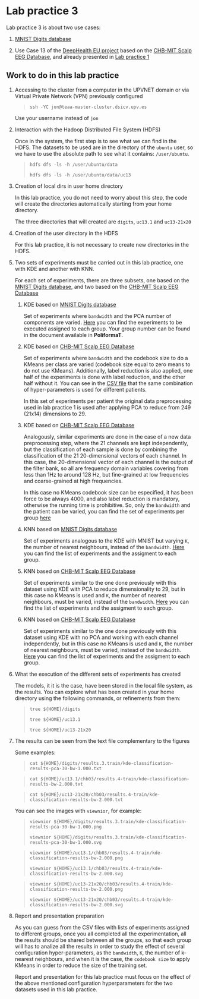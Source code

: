 # Lab practice 3

Lab practice 3 is about two use cases:

1. [MNIST Digits database](https://en.wikipedia.org/wiki/MNIST_database)

2. Use Case 13 of the [DeepHealth EU project](https://deephealth-project.eu)
   based on the [CHB-MIT Scalp EEG Database](https://physionet.org/lightwave/?db=chbmit/1.0.0),
   and already presented in [Lab practice 1](../pract_1)


## Work to do in this lab practice

1. Accessing to the cluster from a computer in the UPVNET domain or via Virtual Private Network (VPN) previously configured

    >
    >    `ssh -YC jon@teaa-master-cluster.dsicv.upv.es`
    >

    Use your username instead of `jon`

2. Interaction with the Hadoop Distributed File System (HDFS)

    Once in the system, the first step is to see what we can find in the HDFS.
    The datasets to be used are in the directory of the `ubuntu` user, so we have
    to use the absolute path to see what it contains: `/user/ubuntu`.

    >
    > `hdfs dfs -ls -h /user/ubuntu/data`
    >
    > `hdfs dfs -ls -h /user/ubuntu/data/uc13`
    >

3. Creation of local dirs in user home directory

   In this lab practice, you do not need to worry about this step,
   the code will create the directories automatically
   starting from your home directory.

   The three directories that will created are `digits`, `uc13.1` and `uc13-21x20`

4. Creation of the user directory in the HDFS

   For this lab practice, it is not necessary to create new directories in the HDFS.

5. Two sets of experiments must be carried out in this lab practice, one with KDE and another with KNN.

    For each set of experiments, there are three subsets, one based on the
    [MNIST Digits database](https://en.wikipedia.org/wiki/MNIST_database),
    and two based on the [CHB-MIT Scalp EEG Database](https://physionet.org/lightwave/?db=chbmit/1.0.0)

    1. KDE based on [MNIST Digits database](https://en.wikipedia.org/wiki/MNIST_database)

        Set of experiments where `bandwidth` and the PCA number of components are varied.
        [Here](experiments/kde-mnist.csv) you can find the experiments to
        be executed assigned to each group. Your group number can be found in the
        document available in **PoliformaT**.

    2. KDE based on [CHB-MIT Scalp EEG Database](https://physionet.org/lightwave/?db=chbmit/1.0.0)

        Set of experiments where `bandwidth` and the codebook size to do a KMeans per class are varied
        (codebook size equal to zero means to do not use KMeans).
        Additionally, label reduction is also applied, one half of the experiments is done with label reduction,
        and the other half without it. 
        You can see in the [CSV file](experiments/kde-uc13.csv) that the same combination of hyper-parameters is used for different patients.

        In this set of experiments per patient the original data preprocessing used in lab practice 1 is used after applying PCA to reduce
        from 249 (21x14) dimensions to 29.

    3. KDE based on [CHB-MIT Scalp EEG Database](https://physionet.org/lightwave/?db=chbmit/1.0.0)

        Analogously, similar experiments are done in the case of a new data preprocessing step, where the 21 channels are
        kept independently, but the classification of each sample is done by combining the classification of the 21 20-dimensional
        vectors of each channel. In this case, the 20-dimensional vector of each channel is the output of the filter bank,
        so all are frequency domain variables covering from less than 1Hz to around 128 Hz, but fine-grained 
        at low frequencies and coarse-grained at high frequencies.
        
        In this case no KMeans codebook size can be especified,
        it has been force to be always 4000,
        and also label reduction is mandatory, otherwise the running time is prohibitive.
        So, only the `bandwidth` and the patient can be varied, you can find the set of experiments per group [here](experiments/kde-uc13-21x20.csv)


    4. KNN based on [MNIST Digits database](https://en.wikipedia.org/wiki/MNIST_database)

        Set of experiments analogous to the KDE with MNIST but varying `K`, the number of nearest neighbours, instead of the `bandwidth`.
        [Here](experiments/knn-mnist.csv) you can find the list of experiments and the assigment to each group.

    5. KNN based on [CHB-MIT Scalp EEG Database](https://physionet.org/lightwave/?db=chbmit/1.0.0)

        Set of experiments similar to the one done previously with this dataset using KDE with PCA to reduce dimensionality to 29,
        but in this case no KMeans is used and `K`, the number of nearest neighbours,
        must be varied, instead of the `bandwidth`.
        [Here](experiments/knn-uc13.csv) you can find the list of experiments and the assigment to each group.

    6. KNN based on [CHB-MIT Scalp EEG Database](https://physionet.org/lightwave/?db=chbmit/1.0.0)

        Set of experiments similar to the one done previously with this dataset using KDE with no PCA and working with each channel independently,
        but in this case no KMeans is used and `K`, the number of nearest neighbours,
        must be varied, instead of the `bandwidth`.
        [Here](experiments/knn-uc13.csv) you can find the list of experiments and the assigment to each group.


6. What the execution of the different sets of experiments has created

    The models, it it is the case, have been stored in the local file system, as the results.
    You can explore what has been created in your home directory using the following commands,
    or refinements from them:

    >
    > `tree ${HOME}/digits`
    >
    > `tree ${HOME}/uc13.1`
    >
    > `tree ${HOME}/uc13-21x20`
    >

7. The results can be seen from the text file complementary to the figures

    Some examples:

    > 
    > `cat ${HOME}/digits/results.3.train/kde-classification-results-pca-30-bw-1.000.txt`
    >

    > 
    > `cat ${HOME}/uc13.1/chb03/results.4-train/kde-classification-results-bw-2.000.txt`
    >

    > 
    > `cat ${HOME}/uc13-21x20/chb03/results.4-train/kde-classification-results-bw-2.000.txt`
    >

    You can see the images with `viewnior`, for example:

    >
    > `viewnior ${HOME}/digits/results.3.train/kde-classification-results-pca-30-bw-1.000.png`
    >
    > `viewnior ${HOME}/digits/results.3.train/kde-classification-results-pca-30-bw-1.000.svg`
    >

    > 
    > `viewnior ${HOME}/uc13.1/chb03/results.4-train/kde-classification-results-bw-2.000.png`
    >
    > `viewnior ${HOME}/uc13.1/chb03/results.4-train/kde-classification-results-bw-2.000.svg`
    >

    > 
    > `viewnior ${HOME}/uc13-21x20/chb03/results.4-train/kde-classification-results-bw-2.000.png`
    >
    > `viewnior ${HOME}/uc13-21x20/chb03/results.4-train/kde-classification-results-bw-2.000.svg`
    >

8. Report and presentation preparation

    As you can guess from the CSV files with lists of experiments assigned to different groups,
    once you all completed all the experimentation, all the results should be shared between
    all the groups, so that each group will has to analize all the results in order to
    study the effect of several configuration hyper-parameters, as the `bandwidth`, `K`, the
    number of k-nearest neighbours, and when it is the case, the `codebook size` to apply KMeans
    in order to reduce the size of the training set.

    Report and presentation for this lab practice must focus on the effect of the above mentioned
    configuration hyperparameters for the two datasets used in this lab practice.
